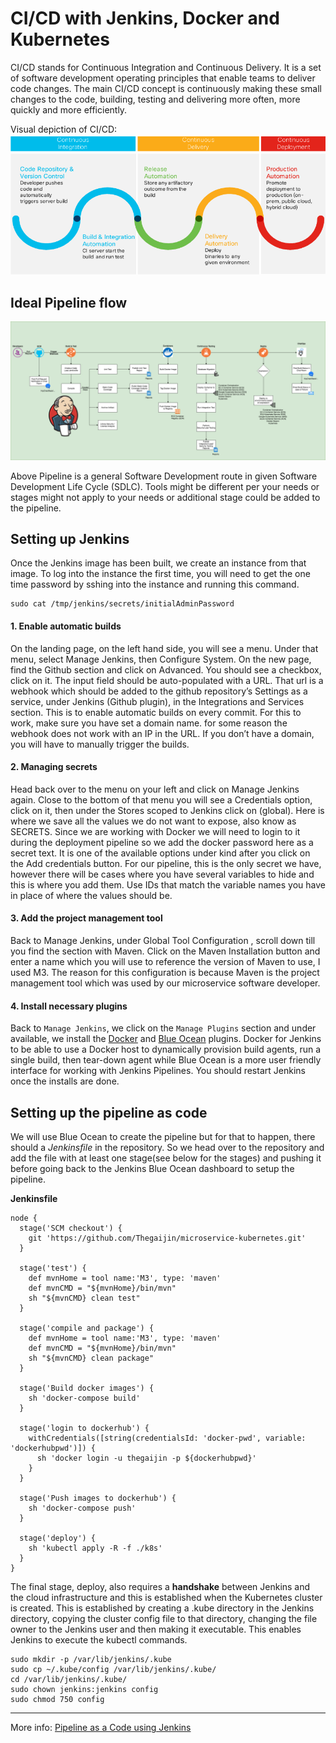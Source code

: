 CI/CD with Jenkins, Docker and Kubernetes
=
CI/CD stands for Continuous Integration and Continuous Delivery. It is a set of software development operating principles that enable teams to deliver code changes. The main CI/CD concept is continuously making these small changes to the code, building, testing and delivering more often, more quickly and more efficiently.

Visual depiction of CI/CD: 
![alt text][logo]

Ideal Pipeline flow
-
![alt text][SLDC]

Above Pipeline is a general Software Development route in given Software Development Life Cycle (SDLC). Tools might be different per your needs or stages might not apply to your needs or additional stage could be added to the pipeline.

Setting up Jenkins
-
Once the Jenkins image has been built, we create an instance from that image. To log into the instance the first time, you will need to get the one time password by sshing into the instance and running this command.

    sudo cat /tmp/jenkins/secrets/initialAdminPassword
    
#### 1. Enable automatic builds
On the landing page, on the left hand side, you will see a menu. Under that menu, select Manage Jenkins, then Configure System. On the new page, find the Github section and click on Advanced. You should see a checkbox, click on it. The input field should be auto-populated with a URL.
That url is a webhook which should be added to the github repository’s Settings as a service, under Jenkins (Github plugin), in the Integrations and Services section. This is to enable automatic builds on every commit.
For this to work, make sure you have set a domain name. for some reason the webhook does not work with an IP in the URL. If you don’t have a domain, you will have to manually trigger the builds.

#### 2. Managing secrets
Head back over to the menu on your left and click on Manage Jenkins again. Close to the bottom of that menu you will see a Credentials option, click on it, then under the Stores scoped to Jenkins click on (global). Here is where we save all the values we do not want to expose, also know as SECRETS. Since we are working with Docker we will need to login to it during the deployment pipeline so we add the docker password here as a secret text. It is one of the available options under kind after you click on the Add credentials button. 
For our pipeline, this is the only secret we have, however there will be cases where you have several variables to hide and this is where you add them. Use IDs that match the variable names you have in place of where the values should be.

#### 3. Add the project management tool
Back to Manage Jenkins, under Global Tool Configuration , scroll down till you find the section with Maven. Click on the Maven Installation button and enter a name which you will use to reference the version of Maven to use, I used M3. The reason for this configuration is because Maven is the project management tool which was used by our microservice software developer.

#### 4. Install necessary plugins
Back to `Manage Jenkins`, we click on the `Manage Plugins` section and under available, we install the [Docker](https://wiki.jenkins.io/display/JENKINS/Docker+Plugin) and [Blue Ocean](https://wiki.jenkins.io/display/JENKINS/Blue+Ocean+Plugin) plugins. Docker for Jenkins to be able to use a Docker host to dynamically provision build agents, run a single build, then tear-down agent while Blue Ocean is a more user friendly interface for working with Jenkins Pipelines. You should restart Jenkins once the installs are done.

Setting up the pipeline as code
-
We will use Blue Ocean to create the pipeline but for that to happen, there should a _Jenkinsfile_ in the repository. So we head over to the repository and add the file with at least one stage(see below for the stages) and pushing it before going back to the Jenkins Blue Ocean dashboard to setup the pipeline.

**Jenkinsfile**
```
node {
  stage('SCM checkout') {
    git 'https://github.com/Thegaijin/microservice-kubernetes.git'
  }

  stage('test') {
    def mvnHome = tool name:'M3', type: 'maven'
    def mvnCMD = "${mvnHome}/bin/mvn"
    sh "${mvnCMD} clean test"
  }

  stage('compile and package') {
    def mvnHome = tool name:'M3', type: 'maven'
    def mvnCMD = "${mvnHome}/bin/mvn"
    sh "${mvnCMD} clean package"
  }

  stage('Build docker images') {
    sh 'docker-compose build'
  }

  stage('login to dockerhub') {
    withCredentials([string(credentialsId: 'docker-pwd', variable: 'dockerhubpwd')]) {
      sh 'docker login -u thegaijin -p ${dockerhubpwd}'
    }
  }

  stage('Push images to dockerhub') {
    sh 'docker-compose push'
  }

  stage('deploy') {
    sh 'kubectl apply -R -f ./k8s'
  }
}
```
The final stage, deploy, also requires a **handshake** between Jenkins and the cloud infrastructure and this is established when the Kubernetes cluster is created. This is established by creating a .kube directory in the Jenkins directory, copying the cluster config file to that directory, changing the file owner to the Jenkins user and then making it executable. This enables Jenkins to execute the kubectl commands.

```
sudo mkdir -p /var/lib/jenkins/.kube
sudo cp ~/.kube/config /var/lib/jenkins/.kube/
cd /var/lib/jenkins/.kube/
sudo chown jenkins:jenkins config
sudo chmod 750 config
```

[logo]: CICD.png "Visual depiction of CI/CD"
[SLDC]: SDLC.png "Ideal Jenkins Pipeline FlowD"

---
More info: [Pipeline as a Code using Jenkins](https://medium.com/@maxy_ermayank/pipeline-as-a-code-using-jenkins-2-aa872c6ecdce)
